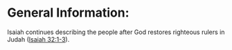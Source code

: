 # General Information:

Isaiah continues describing the people after God restores righteous rulers in Judah ([Isaiah 32:1-3](./01.md)).